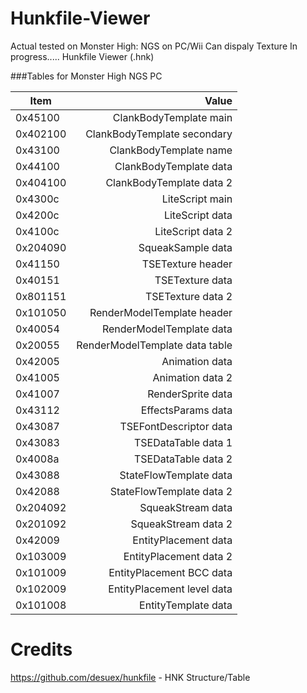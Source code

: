 # Hunkfile-Viewer
Actual tested on Monster High: NGS on PC/Wii
Can dispaly Texture
In progress.....
Hunkfile Viewer (.hnk)

###Tables for Monster High NGS PC

| Item      | Value |
| --------- | -----:|
| 0x45100 | ClankBodyTemplate main |
| 0x402100 | ClankBodyTemplate secondary |
| 0x43100 | ClankBodyTemplate name |
| 0x44100 |ClankBodyTemplate data |
| 0x404100 |ClankBodyTemplate data 2 |
| 0x4300c | LiteScript main |
| 0x4200c | LiteScript data |
| 0x4100c | LiteScript data 2 |
| 0x204090 | SqueakSample data |
| 0x41150 | TSETexture header |
| 0x40151 | TSETexture data |
| 0x801151 | TSETexture data 2 |
| 0x101050 | RenderModelTemplate header |
| 0x40054 | RenderModelTemplate data |
| 0x20055 | RenderModelTemplate data table |
| 0x42005 | Animation data |
| 0x41005 | Animation data 2 |
| 0x41007 | RenderSprite data |
| 0x43112 | EffectsParams data |
| 0x43087 | TSEFontDescriptor data |
| 0x43083 | TSEDataTable data 1 |
| 0x4008a | TSEDataTable data 2 |
| 0x43088 | StateFlowTemplate data |
| 0x42088 | StateFlowTemplate data 2 |
| 0x204092 | SqueakStream data |
| 0x201092 | SqueakStream data 2 |
| 0x42009 | EntityPlacement data |
| 0x103009 | EntityPlacement data 2 |
| 0x101009 | EntityPlacement BCC data |
| 0x102009 | EntityPlacement level data |
| 0x101008 | EntityTemplate data |




# Credits
<https://github.com/desuex/hunkfile> - HNK Structure/Table
